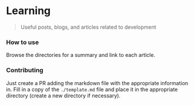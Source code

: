 # Learning

> Useful posts, blogs, and articles related to development


### How to use

Browse the directories for a summary and link to each article.


### Contributing

Just create a PR adding the markdown file with the appropriate information in. Fill in a copy of the `./template.md` file and place it in the appropriate directory (create a new directory if necessary).
